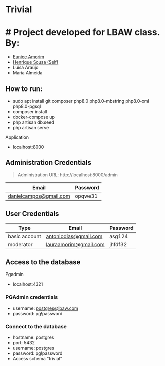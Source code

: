 # Trivial

# # Project developed for LBAW class. By:
- [Eunice Amorim](https://github.com/eunicejamorim)
- [Henrique Sousa (Self)](https://github.com/henriquecscode)
- Luísa Araújo
- Maria Almeida

## How to run:
- sudo apt install git composer php8.0 php8.0-mbstring php8.0-xml php8.0-pgsql
- composer install
- docker-compose up
- php artisan db:seed
- php artisan serve

Application
- localhost:8000

## Administration Credentials

> Administration URL: http://localhost:8000/admin

| Email                     | Password |
| ------------------------- | -------- |
| danielcampos@gmail.com    | opqwe31  |

## User Credentials

| Type          | Email                 | Password |
| ------------- | --------------------- | -------- |
| basic account | antoniodias@gmail.com |  asg124  |
| moderator     | lauraamorim@gmail.com |  jhfdf32 |

## Access to the database

Pgadmin
- localhost:4321

### PGAdmin credentials

- username: postgres@lbaw.com
- password: pg!password

### Connect to the database
- hostname: postgres
- port: 5432
- username: postgres
- password: pg!password
- Access schema "trivial"
